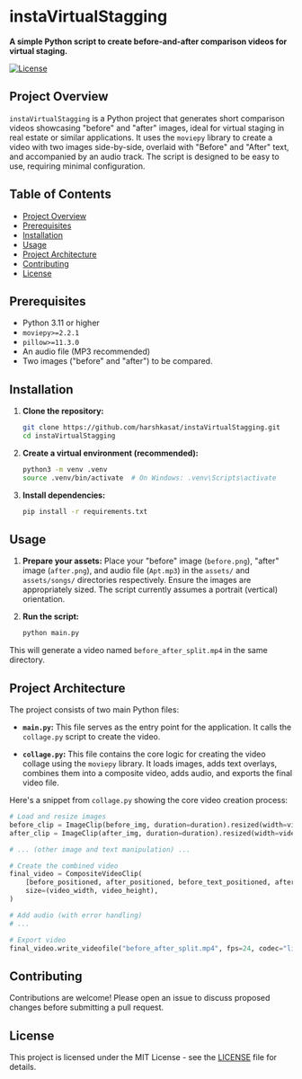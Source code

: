 # instaVirtualStagging

**A simple Python script to create before-and-after comparison videos for virtual staging.**

[![License](https://img.shields.io/badge/License-MIT-blue.svg)](https://opensource.org/licenses/MIT)

## Project Overview

`instaVirtualStagging` is a Python project that generates short comparison videos showcasing "before" and "after" images, ideal for virtual staging in real estate or similar applications.  It uses the `moviepy` library to create a video with two images side-by-side, overlaid with "Before" and "After" text, and accompanied by an audio track.  The script is designed to be easy to use, requiring minimal configuration.

## Table of Contents

* [Project Overview](#project-overview)
* [Prerequisites](#prerequisites)
* [Installation](#installation)
* [Usage](#usage)
* [Project Architecture](#project-architecture)
* [Contributing](#contributing)
* [License](#license)


## Prerequisites

* Python 3.11 or higher
* `moviepy>=2.2.1`
* `pillow>=11.3.0`
* An audio file (MP3 recommended)
* Two images ("before" and "after") to be compared.


## Installation

1. **Clone the repository:**
   ```bash
   git clone https://github.com/harshkasat/instaVirtualStagging.git
   cd instaVirtualStagging
   ```

2. **Create a virtual environment (recommended):**
   ```bash
   python3 -m venv .venv
   source .venv/bin/activate  # On Windows: .venv\Scripts\activate
   ```

3. **Install dependencies:**
   ```bash
   pip install -r requirements.txt
   ```

## Usage

1. **Prepare your assets:** Place your "before" image (`before.png`), "after" image (`after.png`), and audio file (`Apt.mp3`) in the `assets/` and `assets/songs/` directories respectively.  Ensure the images are appropriately sized.  The script currently assumes a portrait (vertical) orientation.

2. **Run the script:**
   ```bash
   python main.py
   ```

This will generate a video named `before_after_split.mp4` in the same directory.


## Project Architecture

The project consists of two main Python files:

* **`main.py`:** This file serves as the entry point for the application. It calls the `collage.py` script to create the video.

* **`collage.py`:** This file contains the core logic for creating the video collage using the `moviepy` library.  It loads images, adds text overlays, combines them into a composite video, adds audio, and exports the final video file.

Here's a snippet from `collage.py` showing the core video creation process:

```python
# Load and resize images
before_clip = ImageClip(before_img, duration=duration).resized(width=video_width)
after_clip = ImageClip(after_img, duration=duration).resized(width=video_width)

# ... (other image and text manipulation) ...

# Create the combined video
final_video = CompositeVideoClip(
    [before_positioned, after_positioned, before_text_positioned, after_text_positioned],
    size=(video_width, video_height),
)

# Add audio (with error handling)
# ...

# Export video
final_video.write_videofile("before_after_split.mp4", fps=24, codec="libx264", audio_codec="aac")
```

## Contributing

Contributions are welcome! Please open an issue to discuss proposed changes before submitting a pull request.

## License

This project is licensed under the MIT License - see the [LICENSE](LICENSE) file for details.
